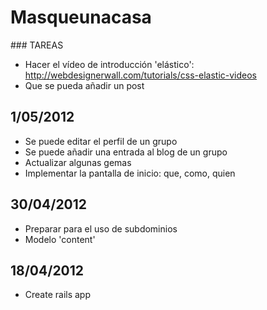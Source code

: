 # Masqueunacasa

### TAREAS
+ Hacer el vídeo de introducción 'elástico': http://webdesignerwall.com/tutorials/css-elastic-videos
+ Que se pueda añadir un post

## 1/05/2012
- Se puede editar el perfil de un grupo
- Se puede añadir una entrada al blog de un grupo
- Actualizar algunas gemas
- Implementar la pantalla de inicio: que, como, quien

## 30/04/2012
- Preparar para el uso de subdominios
- Modelo 'content'

## 18/04/2012
- Create rails app

